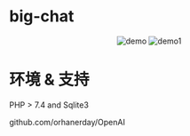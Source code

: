 # big-chat

<div align="center">

![demo](https://user-images.githubusercontent.com/119478410/222475734-94384716-f884-4c13-aaf0-0b1a6635a036.png)
![demo1](https://user-images.githubusercontent.com/119478410/222138047-cd36eaca-90e0-4304-8ef3-a627002772ee.png)

</div>

# 环境 & 支持

PHP > 7.4 and Sqlite3

github.com/orhanerday/OpenAI
